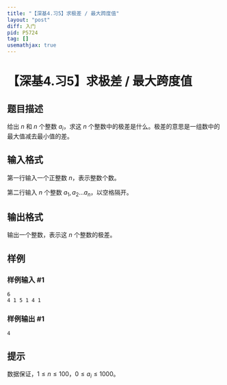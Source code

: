 ```yaml
---
title: "【深基4.习5】求极差 / 最大跨度值"
layout: "post"
diff: 入门
pid: P5724
tag: []
usemathjax: true
---
```


# 【深基4.习5】求极差 / 最大跨度值
## 题目描述

给出 $n$ 和 $n$ 个整数 $a_i$，求这 $n$ 个整数中的极差是什么。极差的意思是一组数中的最大值减去最小值的差。
## 输入格式

第一行输入一个正整数 $n$，表示整数个数。

第二行输入 $n$ 个整数 $a_1,a_2 \dots a_n$，以空格隔开。
## 输出格式

输出一个整数，表示这 $n$ 个整数的极差。
## 样例

### 样例输入 #1
```
6
4 1 5 1 4 1
```
### 样例输出 #1
```
4
```
## 提示

数据保证，$1 \leq n\leq 100$，$0\le a_i \le 1000$。
